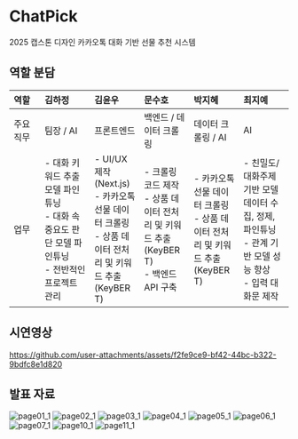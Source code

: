 # ChatPick
2025 캡스톤 디자인 카카오톡 대화 기반 선물 추천 시스템

## 역할 분담
<table style="width:100%; display: table; table-layout:fixed; text-align:left;">
  <thead>
    <tr>
      <th style="width:10%;">역할</th>
      <th style="width:18%;">김하정</th>
      <th style="width:18%;">김윤우</th>
      <th style="width:18%;">문수호</th>
      <th style="width:18%;">박지혜</th>
      <th style="width:18%;">최지예</th>
    </tr>
  </thead>
  <tbody>
    <tr>
      <td>주요 직무</td>
      <td>팀장 / AI</td>
      <td>프론트엔드</td>
      <td>백엔드 / 데이터 크롤링</td>
      <td>데이터 크롤링 / AI</td>
      <td>AI</td>
    </tr>
    <tr>
      <td>업무</td>
      <td>
        - 대화 키워드 추출 모델 파인튜닝<br>
        - 대화 속 중요도 판단 모델 파인튜닝<br>
        - 전반적인 프로젝트 관리
      </td>
      <td>
        - UI/UX 제작 (Next.js)<br>
        - 카카오톡 선물 데이터 크롤링<br>
        - 상품 데이터 전처리 및 키워드 추출 (KeyBERT)
      </td>
      <td>
        - 크롤링 코드 제작<br>
        - 상품 데이터 전처리 및 키워드 추출 (KeyBERT)<br>
        - 백엔드 API 구축
      </td>
      <td>
        - 카카오톡 선물 데이터 크롤링<br>
        - 상품 데이터 전처리 및 키워드 추출 (KeyBERT)
      </td>
      <td>
        - 친밀도/대화주제 기반 모델 데이터 수집, 정제, 파인튜닝<br>
        - 관계 기반 모델 성능 향상<br>
        - 입력 대화문 제작
      </td>
    </tr>
  </tbody>
</table>


## 시연영상
https://github.com/user-attachments/assets/f2fe9ce9-bf42-44bc-b322-9bdfc8e1d820

## 발표 자료
![page01_1](https://github.com/user-attachments/assets/558c6d72-d8c9-4f58-9ec2-74c90ce9fa88)
![page02_1](https://github.com/user-attachments/assets/0e2881ea-352b-4ba5-8611-80aa0097e5d0)
![page03_1](https://github.com/user-attachments/assets/7e83bbdc-ec39-4a74-91f2-0c5a8c00cdd6)
![page04_1](https://github.com/user-attachments/assets/428d5309-ab21-4d9d-b332-69f7c527a504)
![page05_1](https://github.com/user-attachments/assets/3644b47c-d26d-4648-b2d4-c0737689bd62)
![page06_1](https://github.com/user-attachments/assets/b73aa454-f38a-4e5e-a054-66af484623f5)
![page07_1](https://github.com/user-attachments/assets/3110303d-d095-4bc3-a30f-74ce6de75079)
![page10_1](https://github.com/user-attachments/assets/339d9070-5e62-4b70-a1fc-d0a2c472666e)
![page11_1](https://github.com/user-attachments/assets/f2c2de48-c4ab-43c8-9d70-8f8ca8508e3f)
